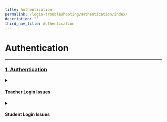 ```yaml
---
title: Authentication
permalink: /login-troubleshooting/authentication/index/
description: ""
third_nav_title: Authentication
---
```

<h1>Authentication</h1>
<hr>
<h3><a id="authentication" target="_blank" href="/login-troubleshooting/authentication/index/">1. Authentication</a>
</h3>
<details>
 <summary><h4>Teacher Login Issues</h4></summary>

<ul>
  <li><a target="_blank" href="/login-troubleshooting/authentication/log-in-with-mims-teacher/">Log in with MIMS (Teacher)</a></li>
  <li><a target="_blank" href="/login-troubleshooting/authentication/reset-sls-password-teacher/">Reset SLS Password (Teacher)</a></li>
  <li><a target="_blank" href="/login-troubleshooting/authentication/password-reset-email/">Password Reset Email</a></li>
  <li><a target="_blank" href="/login-troubleshooting/authentication/locked-account/">Locked Account</a></li>
</ul>
</details>
	
<details><summary><h4>Student Login Issues</h4></summary>
	
<ul>
  <li><a href="/login-troubleshooting/authentication/login-with-mims-student/" target="_blank">Log in with MIMS (Student)</a></li>
  <li><a href="/login-troubleshooting/authentication/reset-sls-password-student/" target="_blank">Reset SLS Password (Student)</a></li>
  <li><a href="/login-troubleshooting/authentication/forgot-sls-username/" target="_blank">Forgot SLS Username</a></li>
<li><a href="/login-troubleshooting/authentication/unsuccessful-password-reset-attempts/" target="_blank">Unsuccessful Password Reset Attempts</a></li>
<li><a href="/login-troubleshooting/authentication/unlock-account/" target="_blank">Unlock Account</a></li>
</ul>
</details>